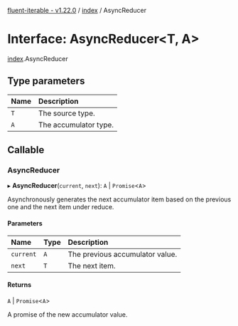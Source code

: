 [fluent-iterable - v1.22.0](../README.md) / [index](../modules/index.md) / AsyncReducer

# Interface: AsyncReducer<T, A\>

[index](../modules/index.md).AsyncReducer

## Type parameters

| Name | Description |
| :------ | :------ |
| `T` | The source type. |
| `A` | The accumulator type. |

## Callable

### AsyncReducer

▸ **AsyncReducer**(`current`, `next`): `A` \| `Promise`<`A`\>

Asynchronously generates the next accumulator item based on the previous one and the next item under reduce.

#### Parameters

| Name | Type | Description |
| :------ | :------ | :------ |
| `current` | `A` | The previous accumulator value. |
| `next` | `T` | The next item. |

#### Returns

`A` \| `Promise`<`A`\>

A promise of the new accumulator value.
